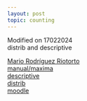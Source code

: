 ```yaml
---
layout: post
topic: counting
---
```

Modified on 17022024   
distrib and descriptive  
 
<a href="https://riotorto.users.sourceforge.net/indexen.html" target="_blank">Mario Rodríguez Riotorto</a>  
<a href="https://maxima.sourceforge.io/docs/manual/maxima_toc.html" target="_blank">manual/maxima</a>  
<a href="https://maxima.sourceforge.io/docs/manual/maxima_212.html" target="_blank">descriptive</a>  
<a href="https://maxima.sourceforge.io/docs/manual/maxima_219.html" target="_blank">distrib</a>  
<a href="https://moodle.org/mod/forum/discuss.php?d=321745https://moodle.org/mod/forum/discuss.php?d=321745" target="_blank">moodle</a>  


  
<!--a href="https://www.w3schools.com/" target="_blank">Visit W3Schools!</a-->
<!--https://narkive.com/5dpqQgt3:2.571.143-->



 
